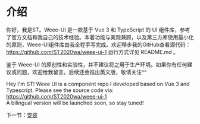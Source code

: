# 介绍


你好，我是ST。Weee-UI 是一款基于 Vue 3 和 TypeScript 的 UI 组件库，参考了官方文档和我自己的技术经验。本着功能与美观兼顾，以及第三方库使用最小化的原则，Weee-UI组件库由我全程手写完成。欢迎移步我的GitHub查看源代码：https://github.com/ST2020wa/weee-ui-1 运行方式详见 README.md 。
<br>

鉴于 Weee-UI 的原创性和实验性，并不建议将之用于生产环境。如果你有任何建议或问题，欢迎给我留言。后续还会推出英文版，敬请关注^^

Hey I'm ST! Weee UI is a component repo I developed based on Vue 3 and Typescript. Please see the source code via: https://github.com/ST2020wa/weee-ui-1 <br>
A bilingual version will be launched soon, so stay tuned!

下一节：[安装](#/doc/install)
